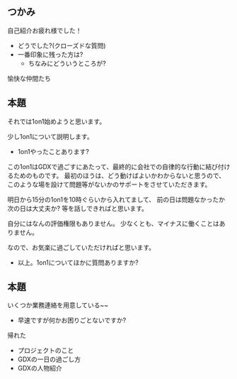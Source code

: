 


## つかみ

自己紹介お疲れ様でした！

- どうでした?(クローズドな質問)
- 一番印象に残った方は?
    - ちなみにどういうところが?

愉快な仲間たち



## 本題

それでは1on1始めようと思います。

少し1on1について説明します。

- 1on1やったことあります?

この1on1はGDXで過ごすにあたって、最終的に会社での自律的な行動に結び付けるためのものです。
最初のほうは、どう動けばよいかわからないと思うので、このような場を設けて問題等がないかのサポートをさせていただきます。

明日から15分の1on1を10時ぐらいから入れてまして、
前の日は問題なかったか
次の日は大丈夫か?
等を話しできればと思います。

自分にはなんの評価権限もありません。
少なくとも、マイナスに働くことはありません。

なので、お気楽に過ごしていただければと思います。



- 以上。1on1についてほかに質問ありますか?


## 本題

いくつか業務連絡を用意している~~

- 早速ですが何かお困りごとないですか?

帰れた



- プロジェクトのこと
- GDXの一日の過ごし方
- GDXの人物紹介





